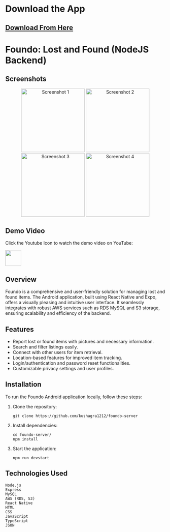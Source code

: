 # Download the App
  ## [Download From Here](https://www.amazon.in/Kushagra-Rathore-Foundo-Lost-Found/dp/B0BTWKPSSG/ref=sr_1_3?crid=CG8M8E4FJZU3&keywords=lost+and+found&qid=1676153695&s=mobile-apps&sprefix=lost+and+foundo%2Cmobile-apps%2C228&sr=1-3_)

  
 # Foundo: Lost and Found (NodeJS Backend)
## Screenshots

<div align="center">
  <img src="https://m.media-amazon.com/images/I/81Zw3hm2L+L.jpg" width="200" alt="Screenshot 1">
  <img src="https://m.media-amazon.com/images/I/81SSA5pUNML.jpg" width="200" alt="Screenshot 2">
  <img src="https://m.media-amazon.com/images/I/81VvAKqkJNL.jpg" width="200" alt="Screenshot 3">
  <img src="https://m.media-amazon.com/images/I/81cdDVuNBhL.jpg" width="200" alt="Screenshot 4">
  
</div>

## Demo Video  
Click the Youtube Icon to watch the demo video on YouTube:

[<img src="https://www.iconpacks.net/icons/2/free-youtube-logo-icon-2431-thumb.png" width="50">](https://www.youtube.com/watch?v=FFfxGZapPZE)



## Overview
Foundo is a comprehensive and user-friendly solution for managing lost and found items. The Android application, built using React Native and Expo, offers a visually pleasing and intuitive user interface. It seamlessly integrates with robust AWS services such as RDS MySQL and S3 storage, ensuring scalability and efficiency of the backend.

## Features
- Report lost or found items with pictures and necessary information.
- Search and filter listings easily.
- Connect with other users for item retrieval.
- Location-based features for improved item tracking.
- Login/authentication and password reset functionalities.
- Customizable privacy settings and user profiles.


## Installation
To run the Foundo Android application locally, follow these steps:

1. Clone the repository:
   ```shell
   git clone https://github.com/kushagra1212/foundo-server
   ```

2. Install dependencies:
   ```
   cd foundo-server/
   npm install
   ```
 3. Start the application:
    ```
    npm run devstart
    ```
## Technologies Used
    Node.js
    Express
    MySQL
    AWS (RDS, S3)
    React Native
    HTML
    CSS
    JavaScript
    TypeScript
    JSON
  
   
